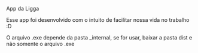 App da Ligga

Esse app foi desenvolvido com o intuito de facilitar nossa vida no trabalho :D

O arquivo .exe depende da pasta _internal, se for usar, baixar a pasta dist e não somente o arquivo .exe
